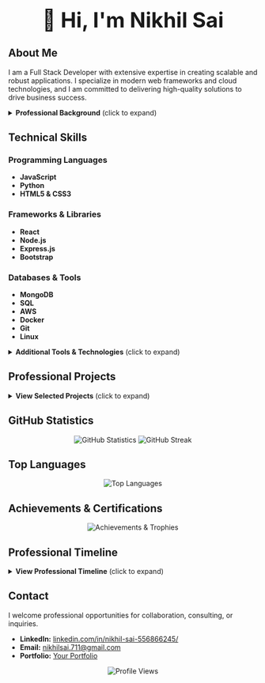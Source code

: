 <div align="center">
  <h1 style="font-size:3em;">👋 Hi, I'm Nikhil Sai</h1>
</div>

## About Me

I am a Full Stack Developer with extensive expertise in creating scalable and robust applications. I specialize in modern web frameworks and cloud technologies, and I am committed to delivering high-quality solutions to drive business success.

<details>
  <summary><strong>Professional Background</strong> (click to expand)</summary>
  
  Over the years, I have collaborated on diverse projects ranging from enterprise-level applications to innovative startup solutions. My approach combines technical precision with a keen eye for efficiency and quality.
</details>

## Technical Skills

### Programming Languages
- **JavaScript**
- **Python**
- **HTML5 & CSS3**

### Frameworks & Libraries
- **React**
- **Node.js**
- **Express.js**
- **Bootstrap**

### Databases & Tools
- **MongoDB**
- **SQL**
- **AWS**
- **Docker**
- **Git**
- **Linux**

<details>
  <summary><strong>Additional Tools & Technologies</strong> (click to expand)</summary>
  
  - TypeScript
  - Redis
  - GraphQL
  - Webpack
  - Babel
</details>

## Professional Projects

<details>
  <summary><strong>View Selected Projects</strong> (click to expand)</summary>
  
  ### [Project Alpha](https://github.com/NIKHILSAI71/project-alpha)
  - **Description:** A scalable solution designed for real-time data analysis.
  - **Technologies:** React, Node.js, MongoDB
  
  ### [Project Beta](https://github.com/NIKHILSAI71/project-beta)
  - **Description:** An enterprise-level application focused on secure data management.
  - **Technologies:** Express.js, AWS, Docker
</details>

## GitHub Statistics

<div align="center">
  <img src="https://github-readme-stats.vercel.app/api?username=NIKHILSAI71&show_icons=true&theme=radical" alt="GitHub Statistics" />
  <img src="https://github-readme-streak-stats.herokuapp.com/?user=NIKHILSAI71&theme=radical" alt="GitHub Streak" />
</div>

## Top Languages

<div align="center">
  <img src="https://github-readme-stats.vercel.app/api/top-langs/?username=NIKHILSAI71&layout=compact&theme=radical" alt="Top Languages" />
</div>

## Achievements & Certifications

<div align="center">
  <img src="https://github-profile-trophy.vercel.app/?username=NIKHILSAI71&theme=onedark" alt="Achievements & Trophies" />
</div>

## Professional Timeline

<details>
  <summary><strong>View Professional Timeline</strong> (click to expand)</summary>
  
  - **2015:** Initiated my journey in software development.
  - **2017:** Developed my first full-stack web application.
  - **2019:** Began contributing to impactful open source projects.
  - **2021:** Expanded my expertise to cloud computing and DevOps practices.
  - **2023:** Focusing on advanced JavaScript frameworks and innovative solutions.
</details>

## Contact

I welcome professional opportunities for collaboration, consulting, or inquiries.

- **LinkedIn:** [linkedin.com/in/nikhil-sai-556866245/](https://www.linkedin.com/in/nikhil-sai-556866245/)
- **Email:** [nikhilsai.711@gmail.com](mailto:nikhilsai.711@gmail.com)
- **Portfolio:** [Your Portfolio](https://example.com)

<div align="center">
  <img src="https://komarev.com/ghpvc/?username=NIKHILSAI71&color=blueviolet" alt="Profile Views" />
</div>
